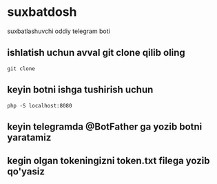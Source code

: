 # suxbatdosh
suxbatlashuvchi oddiy telegram boti

## ishlatish uchun avval git clone qilib oling
```
git clone
```
## keyin botni ishga tushirish uchun
```
php -S localhost:8080
```
## keyin telegramda @BotFather ga yozib botni yaratamiz
## kegin olgan tokeningizni token.txt filega yozib qo'yasiz